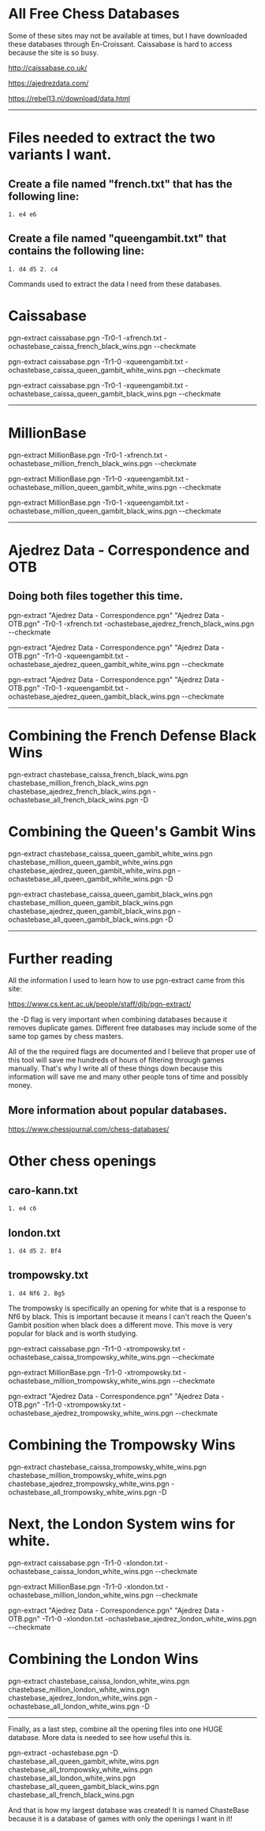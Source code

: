 # All Free Chess Databases

Some of these sites may not be available at times, but I have downloaded these databases through En-Croissant. Caissabase  is hard to access because the site is so busy.

http://caissabase.co.uk/

https://ajedrezdata.com/

https://rebel13.nl/download/data.html

---

# Files needed to extract the two variants I want.

## Create a file named "french.txt" that has the following line:

	1. e4 e6

## Create a file named "queengambit.txt" that contains the following line:

	1. d4 d5 2. c4

Commands used to extract the data I need from these databases.

# Caissabase

pgn-extract caissabase.pgn -Tr0-1 -xfrench.txt -ochastebase_caissa_french_black_wins.pgn --checkmate

pgn-extract caissabase.pgn -Tr1-0 -xqueengambit.txt -ochastebase_caissa_queen_gambit_white_wins.pgn --checkmate

pgn-extract caissabase.pgn -Tr0-1 -xqueengambit.txt -ochastebase_caissa_queen_gambit_black_wins.pgn --checkmate


---

# MillionBase

pgn-extract MillionBase.pgn -Tr0-1 -xfrench.txt -ochastebase_million_french_black_wins.pgn --checkmate

pgn-extract MillionBase.pgn -Tr1-0 -xqueengambit.txt -ochastebase_million_queen_gambit_white_wins.pgn --checkmate

pgn-extract MillionBase.pgn -Tr0-1 -xqueengambit.txt -ochastebase_million_queen_gambit_black_wins.pgn --checkmate

---

# Ajedrez Data - Correspondence and OTB
## Doing both files together this time.

pgn-extract "Ajedrez Data - Correspondence.pgn" "Ajedrez Data - OTB.pgn" -Tr0-1 -xfrench.txt -ochastebase_ajedrez_french_black_wins.pgn --checkmate

pgn-extract "Ajedrez Data - Correspondence.pgn" "Ajedrez Data - OTB.pgn" -Tr1-0 -xqueengambit.txt -ochastebase_ajedrez_queen_gambit_white_wins.pgn --checkmate

pgn-extract "Ajedrez Data - Correspondence.pgn" "Ajedrez Data - OTB.pgn" -Tr0-1 -xqueengambit.txt -ochastebase_ajedrez_queen_gambit_black_wins.pgn --checkmate

---

# Combining the French Defense Black Wins

pgn-extract chastebase_caissa_french_black_wins.pgn chastebase_million_french_black_wins.pgn chastebase_ajedrez_french_black_wins.pgn -ochastebase_all_french_black_wins.pgn -D

# Combining the Queen's Gambit Wins

pgn-extract chastebase_caissa_queen_gambit_white_wins.pgn chastebase_million_queen_gambit_white_wins.pgn chastebase_ajedrez_queen_gambit_white_wins.pgn -ochastebase_all_queen_gambit_white_wins.pgn -D

pgn-extract chastebase_caissa_queen_gambit_black_wins.pgn chastebase_million_queen_gambit_black_wins.pgn chastebase_ajedrez_queen_gambit_black_wins.pgn -ochastebase_all_queen_gambit_black_wins.pgn -D

---

# Further reading

All the information I used to learn how to use pgn-extract came from this site:

https://www.cs.kent.ac.uk/people/staff/djb/pgn-extract/

the -D flag is very important when combining databases because it removes duplicate games. Different free databases may include some of the same top games by chess masters.

All of the the required flags are documented and I believe that proper use of this tool will save me hundreds of hours of filtering through games manually. That's why I write all of these things down because this information will save me and many other people tons of time and possibly money.

## More information about popular databases.

https://www.chessjournal.com/chess-databases/


# Other chess openings

## caro-kann.txt

	1. e4 c6

## london.txt

	1. d4 d5 2. Bf4

## trompowsky.txt

	1. d4 Nf6 2. Bg5

The trompowsky is specifically an opening for white that is a response to Nf6 by black. This is important because it means I can't reach the Queen's Gambit position when black does a different move. This move is very popular for black and is worth studying.

pgn-extract caissabase.pgn -Tr1-0 -xtrompowsky.txt -ochastebase_caissa_trompowsky_white_wins.pgn --checkmate

pgn-extract MillionBase.pgn -Tr1-0 -xtrompowsky.txt -ochastebase_million_trompowsky_white_wins.pgn --checkmate

pgn-extract "Ajedrez Data - Correspondence.pgn" "Ajedrez Data - OTB.pgn" -Tr1-0 -xtrompowsky.txt -ochastebase_ajedrez_trompowsky_white_wins.pgn --checkmate

# Combining the Trompowsky Wins

pgn-extract chastebase_caissa_trompowsky_white_wins.pgn chastebase_million_trompowsky_white_wins.pgn chastebase_ajedrez_trompowsky_white_wins.pgn -ochastebase_all_trompowsky_white_wins.pgn -D

# Next, the London System wins for white.

pgn-extract caissabase.pgn -Tr1-0 -xlondon.txt -ochastebase_caissa_london_white_wins.pgn --checkmate

pgn-extract MillionBase.pgn -Tr1-0 -xlondon.txt -ochastebase_million_london_white_wins.pgn --checkmate

pgn-extract "Ajedrez Data - Correspondence.pgn" "Ajedrez Data - OTB.pgn" -Tr1-0 -xlondon.txt -ochastebase_ajedrez_london_white_wins.pgn --checkmate

# Combining the London Wins

pgn-extract chastebase_caissa_london_white_wins.pgn chastebase_million_london_white_wins.pgn chastebase_ajedrez_london_white_wins.pgn -ochastebase_all_london_white_wins.pgn -D


---

Finally, as a last step, combine all the opening files into one HUGE database.
More data is needed to see how useful this is.

pgn-extract -ochastebase.pgn -D chastebase_all_queen_gambit_white_wins.pgn chastebase_all_trompowsky_white_wins.pgn chastebase_all_london_white_wins.pgn chastebase_all_queen_gambit_black_wins.pgn chastebase_all_french_black_wins.pgn

And that is how my largest database was created! It is named ChasteBase because it is a database of games with only the openings I want in it!
